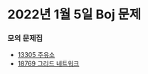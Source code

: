 # 2022년 1월 5일 Boj 문제

### 모의 문제집

- [13305 주유소](https://www.acmicpc.net/problem/13305)
- [18769 그리드 네트워크](https://www.acmicpc.net/problem/18769)
